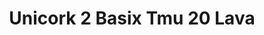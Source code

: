 ---
title: Unicork 2 Basix Tmu 20 Lava
designer: To Market
image_primary: img/LAVA_DSC_3281.jpg
href: https://www.tomkt.com/unicork-2-swatches
description: "11.82%22%20x%2023.63%22%20TILES"
tags: 
  - to-market
  - cork-flooring
category: cork-flooring
subtitle: 
manufacturer: ToMarket
slug: /manufacturers/to-market/cork-flooring/to-market-unicork-2-basix-tmu-20-lava
---